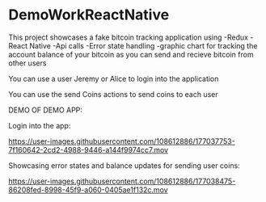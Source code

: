 # DemoWorkReactNative
This project showcases a fake bitcoin tracking application using
-Redux
-React Native
-Api calls
-Error state handling
-graphic chart for tracking the account balance of your bitcoin as you can send and recieve bitcoin from other users

You can use a user Jeremy or Alice to login into the application

You can use the send Coins actions to send coins to each user



DEMO OF DEMO APP:

Login into the app:

https://user-images.githubusercontent.com/108612886/177037753-7f160642-2cd2-4988-9446-a144f9974cc7.mov



Showcasing error states and balance updates for sending user coins:

https://user-images.githubusercontent.com/108612886/177038475-86208fed-8998-45f9-a060-0405ae1f132c.mov

